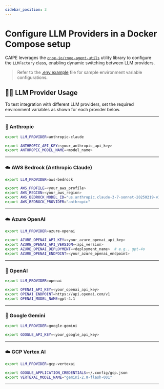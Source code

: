 ```yaml
---
sidebar_position: 3
---
```


# Configure LLM Providers in a Docker Compose setup

CAIPE leverages the [`cnoe-io/cnoe-agent-utils`](https://github.com/cnoe-io/cnoe-agent-utils) utility library to configure the `LLMFactory` class, enabling dynamic switching between LLM providers.

> Refer to the [.env.example](https://github.com/cnoe-io/ai-platform-engineering/blob/main/.env.example) file for sample environment variable configurations.

## 🧑‍💻 LLM Provider Usage

To test integration with different LLM providers, set the required environment variables as shown for each provider below.

---

### 🤖 Anthropic

```bash
export LLM_PROVIDER=anthropic-claude

export ANTHROPIC_API_KEY=<your_anthropic_api_key>
export ANTHROPIC_MODEL_NAME=<model_name>
```

---

### ☁️ AWS Bedrock (Anthropic Claude)

```bash
export LLM_PROVIDER=aws-bedrock

export AWS_PROFILE=<your_aws_profile>
export AWS_REGION=<your_aws_region>
export AWS_BEDROCK_MODEL_ID="us.anthropic.claude-3-7-sonnet-20250219-v1:0"
export AWS_BEDROCK_PROVIDER="anthropic"
```

---

### ☁️ Azure OpenAI

```bash
export LLM_PROVIDER=azure-openai

export AZURE_OPENAI_API_KEY=<your_azure_openai_api_key>
export AZURE_OPENAI_API_VERSION=<api_version>
export AZURE_OPENAI_DEPLOYMENT=<deployment_name>  # e.g., gpt-4o
export AZURE_OPENAI_ENDPOINT=<your_azure_openai_endpoint>
```

---

### 🤖 OpenAI

```bash
export LLM_PROVIDER=openai

export OPENAI_API_KEY=<your_openai_api_key>
export OPENAI_ENDPOINT=https://api.openai.com/v1
export OPENAI_MODEL_NAME=gpt-4.1
```

---

### 🤖 Google Gemini

```bash
export LLM_PROVIDER=google-gemini

export GOOGLE_API_KEY=<your_google_api_key>
```


---

### ☁️ GCP Vertex AI

```bash
export LLM_PROVIDER=gcp-vertexai

export GOOGLE_APPLICATION_CREDENTIALS=~/.config/gcp.json
export VERTEXAI_MODEL_NAME="gemini-2.0-flash-001"
```

---
